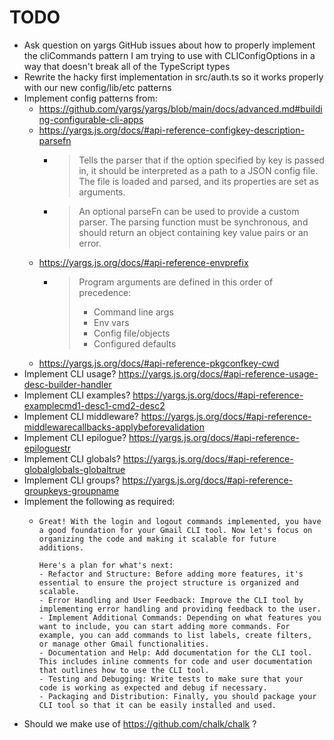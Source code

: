 # TODO

- Ask question on yargs GitHub issues about how to properly implement the cliCommands pattern I am trying to use with CLIConfigOptions in a way that doesn't break all of the TypeScript types
- Rewrite the hacky first implementation in src/auth.ts so it works properly with our new config/lib/etc patterns
- Implement config patterns from:
  - https://github.com/yargs/yargs/blob/main/docs/advanced.md#building-configurable-cli-apps
  - https://yargs.js.org/docs/#api-reference-configkey-description-parsefn
    - > Tells the parser that if the option specified by key is passed in, it should be interpreted as a path to a JSON config file. The file is loaded and parsed, and its properties are set as arguments. 
    - > An optional parseFn can be used to provide a custom parser. The parsing function must be synchronous, and should return an object containing key value pairs or an error.
  - https://yargs.js.org/docs/#api-reference-envprefix
    - > Program arguments are defined in this order of precedence:
      > - Command line args
      > - Env vars
      > - Config file/objects
      > - Configured defaults
  - https://yargs.js.org/docs/#api-reference-pkgconfkey-cwd
- Implement CLI usage? https://yargs.js.org/docs/#api-reference-usage-desc-builder-handler
- Implement CLI examples? https://yargs.js.org/docs/#api-reference-examplecmd1-desc1-cmd2-desc2
- Implement CLI middleware? https://yargs.js.org/docs/#api-reference-middlewarecallbacks-applybeforevalidation
- Implement CLI epilogue? https://yargs.js.org/docs/#api-reference-epiloguestr
- Implement CLI globals? https://yargs.js.org/docs/#api-reference-globalglobals-globaltrue
- Implement CLI groups? https://yargs.js.org/docs/#api-reference-groupkeys-groupname
- Implement the following as required:
  - ```
    Great! With the login and logout commands implemented, you have a good foundation for your Gmail CLI tool. Now let's focus on organizing the code and making it scalable for future additions.

    Here's a plan for what's next:
    - Refactor and Structure: Before adding more features, it's essential to ensure the project structure is organized and scalable.
    - Error Handling and User Feedback: Improve the CLI tool by implementing error handling and providing feedback to the user.
    - Implement Additional Commands: Depending on what features you want to include, you can start adding more commands. For example, you can add commands to list labels, create filters, or manage other Gmail functionalities.
    - Documentation and Help: Add documentation for the CLI tool. This includes inline comments for code and user documentation that outlines how to use the CLI tool.
    - Testing and Debugging: Write tests to make sure that your code is working as expected and debug if necessary.
    - Packaging and Distribution: Finally, you should package your CLI tool so that it can be easily installed and used.
    ``` 
- Should we make use of https://github.com/chalk/chalk ?
